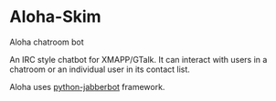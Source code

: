 Aloha-Skim
==========

Aloha chatroom bot

An IRC style chatbot for XMAPP/GTalk. It can interact with users in a chatroom or an individual user in its contact list.

Aloha uses [python-jabberbot](http://thp.io/2007/python-jabberbot/) framework.

